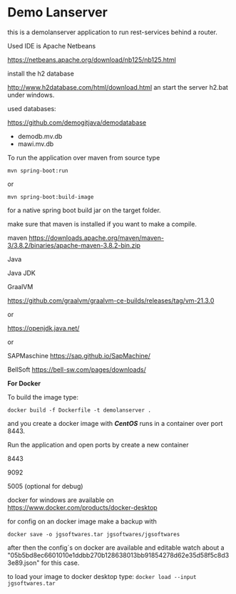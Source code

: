 Demo Lanserver
============================================================



this is a demolanserver application to 
run rest-services behind a router.



Used IDE is Apache Netbeans

https://netbeans.apache.org/download/nb125/nb125.html






install the h2 database

http://www.h2database.com/html/download.html
an start the server h2.bat under windows.



used databases:

https://github.com/demogitjava/demodatabase

- demodb.mv.db
- mawi.mv.db





To run the application over maven from source type

`mvn spring-boot:run`

or

`mvn spring-boot:build-image`

for a native spring boot build jar on the target folder.


make sure that maven is installed if you want to make a compile.

maven
https://downloads.apache.org/maven/maven-3/3.8.2/binaries/apache-maven-3.8.2-bin.zip



Java 

Java JDK

GraalVM

https://github.com/graalvm/graalvm-ce-builds/releases/tag/vm-21.3.0

or

https://openjdk.java.net/

or

SAPMaschine
https://sap.github.io/SapMachine/

BellSoft
https://bell-sw.com/pages/downloads/



**For Docker** 

To build the image type:

`docker build -f Dockerfile -t demolanserver .`

and you create a docker image with ***CentOS*** 
runs in a container over port 8443.






Run the application and open ports by create a new container

8443

9092

5005 (optional for debug)



docker for windows are available on
https://www.docker.com/products/docker-desktop

for config on an docker image make a backup with

`docker save -o jgsoftwares.tar jgsoftwares/jgsoftwares`

after then the config´s on docker are available and 
editable watch about a "05b5bd8ec6601010e1ddbb270b128638013bb91854278d62e35d58f5c8d33e89.json" for this case.

to load your image to docker desktop type:
`docker load --input jgsoftwares.tar`

